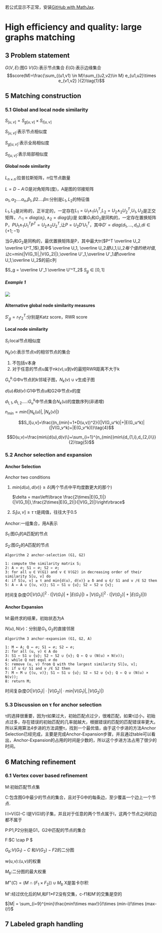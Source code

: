 若公式显示不正常，安装[GitHub with MathJax](https://chrome.google.com/webstore/detail/github-with-mathjax/ioemnmodlmafdkllaclgeombjnmnbima/related?utm_source=chrome-app-launcher-info-dialog).
# High efficiency and quality: large graphs matching

## 3 Problem statement
$G(V,E)$:图G
$V(G)$:表示节点集合
$E(G)$:表示边缘集合
$$score(M)=\frac{\sum_{(u1,v1) \in M}\sum_{(u2,v2)\in M} e_{u1,u2}\times e_{v1,v2} }{2}\tag{1}$$

## 5 Matching construction
### 5.1 Global and local node similarity
$S_{[u, v]} = S_{g[u, v]} × S_{l[u, v]}$

$S_{[u, v]}$:表示节点相似度

$S_{g[u, v]}$:表示全局相似度

$S_{l[u, v]}$:表示局部相似度
#### Global node similarity
$L_{n×n}$:拉普拉斯矩阵，n位节点数量

$L=D-A$:D是对角矩阵(度)，A是图的邻接矩阵

$α_1,α_2....α_n$,$β_1,β2....βn$:分别是$L_1,L_2$的特征值

$L_1,L_2$是对称的，正半定的，一定存在$L_1=U_1∧_1U_1^T$,$L_2=U_2∧_2U_2^T$,$U_1,U_2$是正交矩阵，$∧_1=diag(α_i),∧_2=diag(β_i)$是
如果$G_1$和$G_2$是同构的，一定存在置换矩阵P，$PU_1∧_1U_1^TP^T=U_2∧_2U_2^T$,让$P=U_2D'U_1^T$，其中$D'= diag(d_1,..., d_n)$,$di \in \{+1; −1\}$

当$G_1$和$G_2$是同构的，最优置换矩阵是P，其中最大tr($P^T \overline U_2 \overline U^T_1$),其中$ \overline U_1, \overline U_2$是$U_1,U_2$每个值的绝对值,让$c=min\{|V(G_1)|,|V(G_2)|\}$,$\overline U'_1,\overline U'_1$是$\overline U_1,\overline U_2$的前c列

$S_g = \overline U'_1 \overline U'^T_2$     $S_g \in [0,1]$

##### Example 1
 ![](https://ooo.0o0.ooo/2017/06/22/594b30d6958d0.jpg)
#### Alternative global node similarity measures
$S'_g=r_1r_2^T$:分别是Katz score，RWR score

#### Local node similarity
$S_l$:local节点相似度

$N_k(v)$:表示节点v的相邻节点的集合

1. 不包括v本身
2. 对于任意的节点u属于nk(v),u到v的最短RWR距离不大于k

$G_v^k$:G中v节点的k邻域子图，$N_k(v)\cup{v}$生成子图

$d(u)和d(v)$:G1中节点u和G2中节点v的度

$d_{1,1},d_{1,2}....$:$G_u^k$中节点集合$N_k(u)$的度数序列(非递增)

$n_{min} = min\{|N_k(u)|,|N_k(v)|\}$

$$S_l[u,v]=\frac{(n_{min}+1+D(u,v))^2}{(|V(G_u^k)|+|E(G_u^k)|(|V(G_v^k)+|E(G_v^k))}\tag{4}$$

$$D(u,v)=\frac{min\{d(u),d(v)\}+\sum_{i=1}^{n_{min}}min\{d_{1,i},d_{2,i}\}}{2}\tag{5}$$

### 5.2 Anchor selection and expansion
#### Anchor Selection
Anchor two conditions

1. $min\lbrace d(u),d(v)\rbrace\ge\delta$(两个节点中平均度数更大的那个)

    $\delta = max\left\lbrace \frac{2\times|E(G_1)|}{|V(G_1)|},\frac{2\times|E(G_2)|}{|V(G_2)|}\right\rbrace$

2. $S_l[u,v]\ge τ$ τ是阈值，往往大于0.5

Anchor:一组集合，用A表示

$S_1$:图$G_1$的A匹配的节点

$S_2$:图$G_2$的A匹配的节点

```
Algorithm 2 anchor-selection (G1, G2)

1: compute the similarity matrix S;
2: A ← ∅; S1 ← ∅; S2 ← ∅;
3: for all u ∈ V(G1) and v ∈ V(G2) in decreasing order of their similarity S[u, v] do
4: if S[u, v] ≥ τ and min{d(u), d(v)} ≥ δ and u ∈/ S1 and v /∈ S2 then
5: A ← A ∪ {(u, v)}; S1 ← S1 ∪ {u}; S2 ← S2 ∪ {v};

```
时间复杂度$O(|V(G_1)|^2·(|V(G_1)|+|E(G_1)|) + |V(G_2)|^2 · (|V(G_2)| + |E(G_2)|))$
#### Anchor Expansion
M:最终求的结果，初始状态为A

$N(u),N(v)$：分别是$G_1,G_2$的直接邻居
```
Algorithm 3 anchor-expansion (G1, G2, A)

1: M ← A; Q ← ∅; S1 ← ∅; S2 ← ∅;
2: for all (u, v) ∈ A do
3: S1 ← S1 ∪ {u}; S2 ← S2 ∪ {v}; Q ← Q ∪ (N(u) × N(v));
4: while Q not equl ∅ do
5: remove (u, v) from Q with the largest similarity Sl[u, v];
6: if u ∈/ S1 and v /∈ S2 then
7: M ← M ∪ {(u, v)}; S1 ← S1 ∪ {u}; S2 ← S2 ∪ {v}; Q ← Q ∪ (N(u) × N(v));
8: return M;

```
时间复杂度$O(|V(G_1)|·|V(G_2)| · min{|V(G_1)|, |V(G_2)|})$

### 5.3 Discussion on τ for anchor selection
τ的选择很重要，因为τ如果过大，初始匹配点过少，很难匹配，如果τ过小，初始点过多，存在错误的初始匹配的几率就越大，根据错误的匹配的匹配错误率更大。所以采用算法4步进的方法调整τ，找到一个最优值，由于这个步进的方法Anchor Selection已经完成，主要是完成Anchor-Expansion步骤，并且通过table可以看出，Anchor-Expansion的占用的时间是少数的，所以这个步进方法占用了很少的时间。

## 6 Matching refinement
### 6.1 Vertex cover based refinement
M:初始匹配节点集

C:包含图G中最少的节点的集合，且对于G中的每条边，至少覆盖一个边上一个节点.

I:I=V(G)-C I是V(G)的子集，并且对于任意的两个节点属于I，这两个节点之间的边都不属于

P:P1,P2分别是G1，G2中匹配的节点的集合

F:$C \cap P $

$G_b$:$V(G_1)-C$ 和$V(G_2)-F2$的二分图

w(u,v):(u,v)的权重

$M_b$:二分图的最大权重

$M^+(C)=(M \cap (F_1\times F_2))\cup M_b$ X是笛卡尔积

M':经过优化后的M,和F1*F2没有交集，c-f1和M'的交集是空的

$|M| = \sum_{i=9}^{min}\frac{min!\times max!}{i!\times (min-i)!\times (max-i)!}$

## 7 Labeled graph handling
